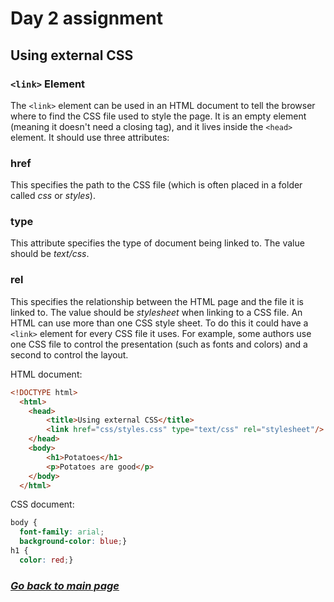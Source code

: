 # Day 2 assignment

## Using external CSS

### **`<link>`** Element

The `<link>` element can be used in an HTML document to tell the browser where to find the CSS file used to style the page. It is an empty element (meaning it doesn't need a closing tag), and it lives inside the `<head>` element. It should use three attributes:

### **href**

This specifies the path to the CSS file (which is often placed in a folder called *css* or *styles*).

### **type**

This attribute specifies the type of document being linked to. The value should be *text/css*.

### **rel**

This specifies the relationship between the HTML page and the file it is linked to. The value should be *stylesheet* when linking to a CSS file.
An HTML can use more than one CSS style sheet. To do this it could have a `<link>` element for every CSS file it uses. For example, some authors use one CSS file to control the presentation (such as fonts and colors) and a second to control the layout.

HTML document:

```html
<!DOCTYPE html>
  <html>
    <head>
        <title>Using external CSS</title>
        <link href="css/styles.css" type="text/css" rel="stylesheet"/>
    </head>
    <body>
        <h1>Potatoes</h1>
        <p>Potatoes are good</p>
    </body>
  </html>
```

CSS document:

```css
body {
  font-family: arial;
  background-color: blue;}
h1 {
  color: red;}
```

### [_Go back to main page_](README.md)
